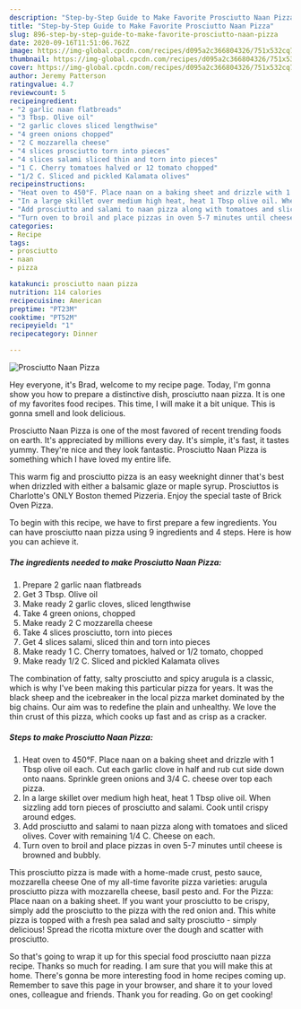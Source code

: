 ```yaml
---
description: "Step-by-Step Guide to Make Favorite Prosciutto Naan Pizza"
title: "Step-by-Step Guide to Make Favorite Prosciutto Naan Pizza"
slug: 896-step-by-step-guide-to-make-favorite-prosciutto-naan-pizza
date: 2020-09-16T11:51:06.762Z
image: https://img-global.cpcdn.com/recipes/d095a2c366804326/751x532cq70/prosciutto-naan-pizza-recipe-main-photo.jpg
thumbnail: https://img-global.cpcdn.com/recipes/d095a2c366804326/751x532cq70/prosciutto-naan-pizza-recipe-main-photo.jpg
cover: https://img-global.cpcdn.com/recipes/d095a2c366804326/751x532cq70/prosciutto-naan-pizza-recipe-main-photo.jpg
author: Jeremy Patterson
ratingvalue: 4.7
reviewcount: 5
recipeingredient:
- "2 garlic naan flatbreads"
- "3 Tbsp. Olive oil"
- "2 garlic cloves sliced lengthwise"
- "4 green onions chopped"
- "2 C mozzarella cheese"
- "4 slices prosciutto torn into pieces"
- "4 slices salami sliced thin and torn into pieces"
- "1 C. Cherry tomatoes halved or 12 tomato chopped"
- "1/2 C. Sliced and pickled Kalamata olives"
recipeinstructions:
- "Heat oven to 450°F. Place naan on a baking sheet and drizzle with 1 Tbsp olive oil each. Cut each garlic clove in half and rub cut side down onto naans. Sprinkle green onions and 3/4 C. cheese over top each pizza."
- "In a large skillet over medium high heat, heat 1 Tbsp olive oil. When sizzling add torn pieces of prosciutto and salami. Cook until crispy around edges."
- "Add prosciutto and salami to naan pizza along with tomatoes and sliced olives. Cover with remaining 1/4 C. Cheese on each."
- "Turn oven to broil and place pizzas in oven 5-7 minutes until cheese is browned and bubbly."
categories:
- Recipe
tags:
- prosciutto
- naan
- pizza

katakunci: prosciutto naan pizza 
nutrition: 114 calories
recipecuisine: American
preptime: "PT23M"
cooktime: "PT52M"
recipeyield: "1"
recipecategory: Dinner

---
```



![Prosciutto Naan Pizza](https://img-global.cpcdn.com/recipes/d095a2c366804326/751x532cq70/prosciutto-naan-pizza-recipe-main-photo.jpg)

Hey everyone, it's Brad, welcome to my recipe page. Today, I'm gonna show you how to prepare a distinctive dish, prosciutto naan pizza. It is one of my favorites food recipes. This time, I will make it a bit unique. This is gonna smell and look delicious.

Prosciutto Naan Pizza is one of the most favored of recent trending foods on earth. It's appreciated by millions every day. It's simple, it's fast, it tastes yummy. They're nice and they look fantastic. Prosciutto Naan Pizza is something which I have loved my entire life.

This warm fig and prosciutto pizza is an easy weeknight dinner that&#39;s best when drizzled with either a balsamic glaze or maple syrup. Prosciuttos is Charlotte&#39;s ONLY Boston themed Pizzeria. Enjoy the special taste of Brick Oven Pizza.


To begin with this recipe, we have to first prepare a few ingredients. You can have prosciutto naan pizza using 9 ingredients and 4 steps. Here is how you can achieve it.

<!--inarticleads1-->

##### The ingredients needed to make Prosciutto Naan Pizza:

1. Prepare 2 garlic naan flatbreads
1. Get 3 Tbsp. Olive oil
1. Make ready 2 garlic cloves, sliced lengthwise
1. Take 4 green onions, chopped
1. Make ready 2 C mozzarella cheese
1. Take 4 slices prosciutto, torn into pieces
1. Get 4 slices salami, sliced thin and torn into pieces
1. Make ready 1 C. Cherry tomatoes, halved or 1/2 tomato, chopped
1. Make ready 1/2 C. Sliced and pickled Kalamata olives


The combination of fatty, salty prosciutto and spicy arugula is a classic, which is why I&#39;ve been making this particular pizza for years. It was the black sheep and the icebreaker in the local pizza market dominated by the big chains. Our aim was to redefine the plain and unhealthy. We love the thin crust of this pizza, which cooks up fast and as crisp as a cracker. 

<!--inarticleads2-->

##### Steps to make Prosciutto Naan Pizza:

1. Heat oven to 450°F. Place naan on a baking sheet and drizzle with 1 Tbsp olive oil each. Cut each garlic clove in half and rub cut side down onto naans. Sprinkle green onions and 3/4 C. cheese over top each pizza.
1. In a large skillet over medium high heat, heat 1 Tbsp olive oil. When sizzling add torn pieces of prosciutto and salami. Cook until crispy around edges.
1. Add prosciutto and salami to naan pizza along with tomatoes and sliced olives. Cover with remaining 1/4 C. Cheese on each.
1. Turn oven to broil and place pizzas in oven 5-7 minutes until cheese is browned and bubbly.


This prosciutto pizza is made with a home-made crust, pesto sauce, mozzarella cheese One of my all-time favorite pizza varieties: arugula prosciutto pizza with mozzarella cheese, basil pesto and. For the Pizza: Place naan on a baking sheet. If you want your prosciutto to be crispy, simply add the prosciutto to the pizza with the red onion and. This white pizza is topped with a fresh pea salad and salty prosciutto - simply delicious! Spread the ricotta mixture over the dough and scatter with prosciutto. 

So that's going to wrap it up for this special food prosciutto naan pizza recipe. Thanks so much for reading. I am sure that you will make this at home. There's gonna be more interesting food in home recipes coming up. Remember to save this page in your browser, and share it to your loved ones, colleague and friends. Thank you for reading. Go on get cooking!
